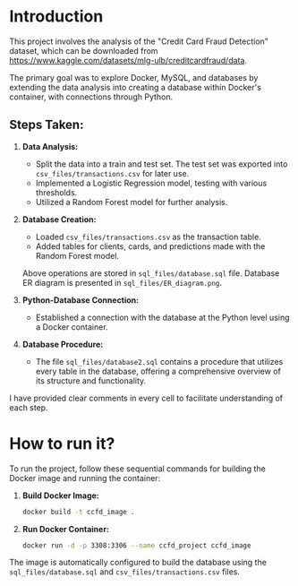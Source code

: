 # Introduction

This project involves the analysis of the "Credit Card Fraud Detection" dataset, which can be downloaded from https://www.kaggle.com/datasets/mlg-ulb/creditcardfraud/data.

The primary goal was to explore Docker, MySQL, and databases by extending the data analysis into creating a database within Docker's container, with connections through Python.

## Steps Taken:
1. **Data Analysis:**
	- Split the data into a train and test set. The test set was exported into `csv_files/transactions.csv` for later use.
	- Implemented a Logistic Regression model, testing with various thresholds.
	- Utilized a Random Forest model for further analysis.
2. **Database Creation:**
   	- Loaded `csv_files/transactions.csv` as the transaction table.
   	- Added tables for clients, cards, and predictions made with the Random Forest model.

	Above operations are stored in `sql_files/database.sql` file. Database ER diagram is presented in `sql_files/ER_diagram.png`.
3. **Python-Database Connection:**
	- Established a connection with the database at the Python level using a Docker container.
4. **Database Procedure:**
	-  The file `sql_files/database2.sql` contains a procedure that utilizes every table in the database, offering a comprehensive overview of its structure and functionality.

I have provided clear comments in every cell to facilitate understanding of each step.

# How to run it?

To run the project, follow these sequential commands for building the Docker image and running the container:

1. **Build Docker Image:**
   ```bash
   docker build -t ccfd_image .
   ```
2. **Run Docker Container:**
   ```bash
   docker run -d -p 3308:3306 --name ccfd_project ccfd_image
   ```
The image is automatically configured to build the database using the `sql_files/database.sql` and `csv_files/transactions.csv` files.
